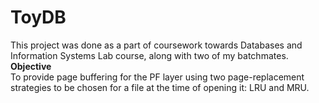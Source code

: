 # ToyDB

This project was done as a part of coursework towards Databases and Information Systems Lab course, along with two of my batchmates. 
<br>
<b> Objective </b> <br>
To provide page buffering for the PF layer using two page-replacement strategies to be chosen for a file at the time of opening it: LRU and MRU.
